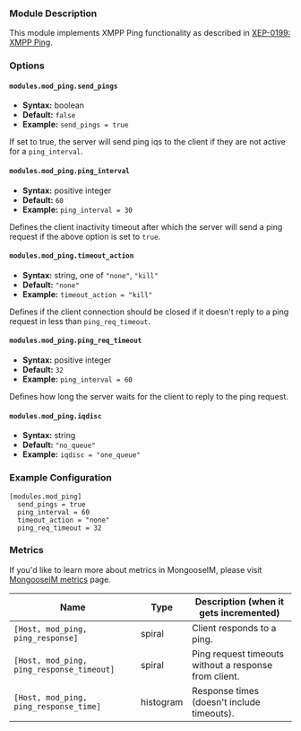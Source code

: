 ### Module Description

This module implements XMPP Ping functionality as described in [XEP-0199: XMPP Ping](http://www.xmpp.org/extensions/xep-0199.html).

### Options

#### `modules.mod_ping.send_pings`
* **Syntax:** boolean
* **Default:** `false`
* **Example:** `send_pings = true`

If set to true, the server will send ping iqs to the client if they are not active for a `ping_interval`.

#### `modules.mod_ping.ping_interval`
* **Syntax:** positive integer
* **Default:** `60`
* **Example:** `ping_interval = 30`

Defines the client inactivity timeout after which the server will send a ping request if the above option is set to `true`.

#### `modules.mod_ping.timeout_action`
* **Syntax:** string, one of `"none"`, `"kill"`
* **Default:** `"none"`
* **Example:** `timeout_action = "kill"`

Defines if the client connection should be closed if it doesn't reply to a ping request in less than `ping_req_timeout`.

#### `modules.mod_ping.ping_req_timeout`
* **Syntax:** positive integer
* **Default:** `32`
* **Example:** `ping_interval = 60`

Defines how long the server waits for the client to reply to the ping request.

#### `modules.mod_ping.iqdisc`
* **Syntax:** string
* **Default:** `"no_queue"`
* **Example:** `iqdisc = "one_queue"`

### Example Configuration

```
[modules.mod_ping]
  send_pings = true
  ping_interval = 60
  timeout_action = "none"
  ping_req_timeout = 32
```

### Metrics

If you'd like to learn more about metrics in MongooseIM, please visit [MongooseIM metrics](../operation-and-maintenance/Mongoose-metrics.md) page.

| Name | Type | Description (when it gets incremented) |
| ---- | ---- | -------------------------------------- |
| ``[Host, mod_ping, ping_response]`` | spiral | Client responds to a ping. |
| ``[Host, mod_ping, ping_response_timeout]`` | spiral | Ping request timeouts without a response from client. |
| ``[Host, mod_ping, ping_response_time]`` | histogram | Response times (doesn't include timeouts). |
